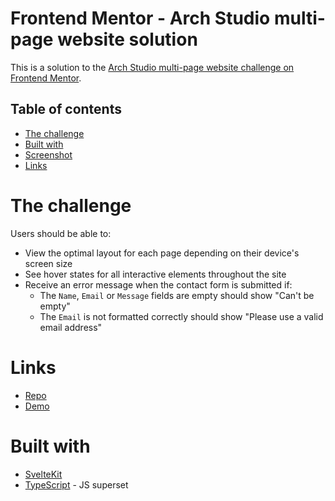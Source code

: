 # Frontend Mentor - Arch Studio multi-page website solution

This is a solution to the [Arch Studio multi-page website challenge on Frontend Mentor](https://www.frontendmentor.io/challenges/arch-studio-multipage-website-wNIbOFYR6).

## Table of contents

- [The challenge](#the-challenge)
- [Built with](#built-with)
- [Screenshot](#screenshot)
- [Links](#links)

# The challenge

Users should be able to:

- View the optimal layout for each page depending on their device's screen size
- See hover states for all interactive elements throughout the site
- Receive an error message when the contact form is submitted if:
  - The `Name`, `Email` or `Message` fields are empty should show "Can't be empty"
  - The `Email` is not formatted correctly should show "Please use a valid email address"

# Links

- [Repo](https://github.com/ursasimenc/Arch-Studio)
- [Demo](https://archstudio-us.netlify.app)

# Built with

- [SvelteKit](https://kit.svelte.dev/)
- [TypeScript](https://www.typescriptlang.org/) - JS superset

